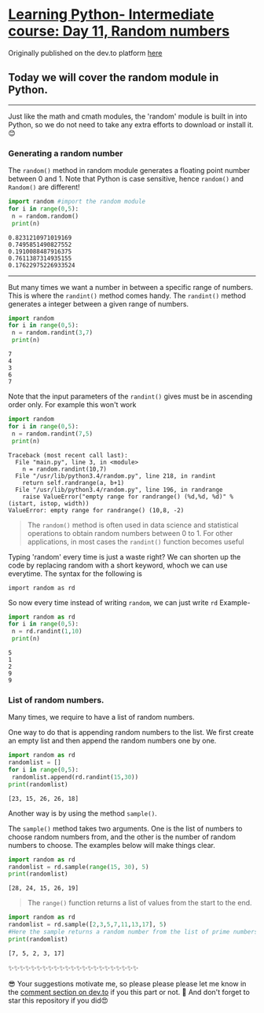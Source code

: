 # [Learning Python- Intermediate course: Day 11, Random numbers](https://dev.to/aatmaj/learning-python-intermediate-course-day-11-random-numbers-5cnj)

Originally published on the dev.to platform [here](https://dev.to/aatmaj/learning-python-intermediate-course-day-11-random-numbers-5cnj)

## Today we will cover the random module in Python.

---

Just like the math and cmath modules, the 'random' module is built in into Python, so we do not need to take any extra efforts to download or install it.😊

### Generating a random number

The `random()` method in random module generates a floating point number between 0 and 1. Note that Python is case sensitive, hence `random()` and `Random()` are different!

```python
import random #import the random module
for i in range(0,5):
 n = random.random()
 print(n)
```

```
0.8231210971019169
0.7495851490827552
0.1910088487916375
0.7611387314935155
0.17622975226933524
```

---

But many times we want a number in between a specific range of numbers. This is where the `randint()` method comes handy. The `randint()` method generates a integer between a given range of numbers.

```python
import random
for i in range(0,5):
 n = random.randint(3,7)
 print(n)
```

```
7
4
3
6
7
```

Note that the input parameters of the `randint()` gives must be in ascending order only. For example this won't work

```python
import random
for i in range(0,5):
 n = random.randint(7,5)
 print(n)
```

```
Traceback (most recent call last):
  File "main.py", line 3, in <module>
    n = random.randint(10,7)
  File "/usr/lib/python3.4/random.py", line 218, in randint
    return self.randrange(a, b+1)
  File "/usr/lib/python3.4/random.py", line 196, in randrange
    raise ValueError("empty range for randrange() (%d,%d, %d)" % (istart, istop, width))
ValueError: empty range for randrange() (10,8, -2)
```

> The `random()` method is often used in data science and statistical operations to obtain random numbers between 0 to 1. For other applications, in most cases the `randint()` function becomes useful

Typing 'random' every time is just a waste right? We can shorten up the code by replacing random with a short keyword, whoch we can use everytime. The syntax for the following is

`import random as rd`

So now every time instead of writing `random`, we can just write `rd`
Example-

```python
import random as rd
for i in range(0,5):
 n = rd.randint(1,10)
 print(n)
```

```
5
1
2
9
9
```

### List of random numbers.

Many times, we require to have a list of random numbers.

One way to do that is appending random numbers to the list. We first create an empty list and then append the random numbers one by one.

```python
import random as rd
randomlist = []
for i in range(0,5):
 randomlist.append(rd.randint(15,30))
print(randomlist)
```

```
[23, 15, 26, 26, 18]
```

Another way is by using the method `sample()`.

The `sample()` method takes two arguments. One is the list of numbers to choose random numbers from, and the other is the number of random numbers to choose. The examples below will make things clear.

```python
import random as rd
randomlist = rd.sample(range(15, 30), 5)
print(randomlist)
```

```
[28, 24, 15, 26, 19]
```

> The `range()` function returns a list of values from the start to the end.

```python
import random as rd
randomlist = rd.sample([2,3,5,7,11,13,17], 5)
#Here the sample returns a random number from the list of prime numbers provided.
print(randomlist)
```

```
[7, 5, 2, 3, 17]
```

✨✨✨✨✨✨✨✨✨✨✨✨✨✨✨✨✨✨✨✨✨✨✨

😎 Your suggestions motivate me, so please please please let me know in the [comment section on dev.to](https://dev.to/aatmaj/learning-python-intermediate-course-day-11-random-numbers-5cnj) if you this part or not. 🧐 And don't forget to star this repository if you did😍

